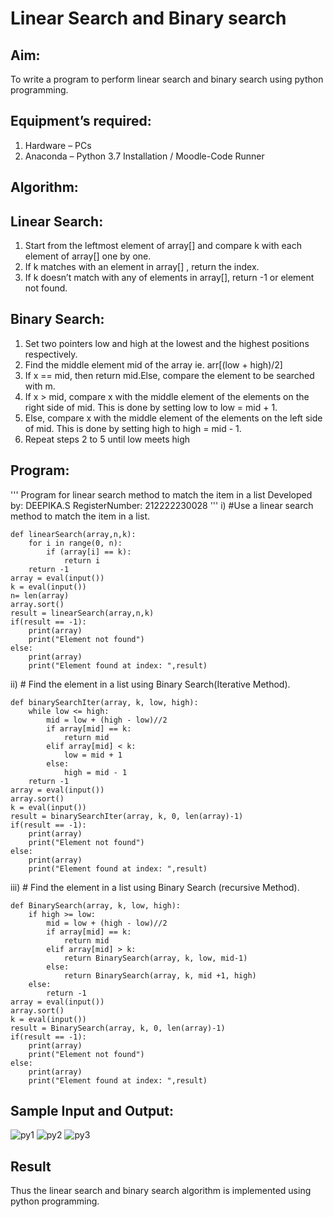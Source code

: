 # Linear Search and Binary search
## Aim:
To write a program to perform linear search and binary search using python programming.
## Equipment’s required:
1.	Hardware – PCs
2.	Anaconda – Python 3.7 Installation / Moodle-Code Runner
## Algorithm:
## Linear Search:
1.	Start from the leftmost element of array[] and compare k with each element of array[] one by one.
2.	If k matches with an element in array[] , return the index.
3.	If k doesn’t match with any of elements in array[], return -1 or element not found.
## Binary Search:
1.	Set two pointers low and high at the lowest and the highest positions respectively.
2.	Find the middle element mid of the array ie. arr[(low + high)/2]
3.	If x == mid, then return mid.Else, compare the element to be searched with m.
4.	If x > mid, compare x with the middle element of the elements on the right side of mid. This is done by setting low to low = mid + 1.
5.	Else, compare x with the middle element of the elements on the left side of mid. This is done by setting high to high = mid - 1.
6.	Repeat steps 2 to 5 until low meets high
## Program:
''' 
Program for linear search method to match the item in a list
Developed by: DEEPIKA.S
RegisterNumber: 212222230028
'''
i)	#Use a linear search method to match the item in a list.
```
def linearSearch(array,n,k):
    for i in range(0, n):
        if (array[i] == k):
            return i
    return -1
array = eval(input())
k = eval(input()) 
n= len(array)
array.sort()
result = linearSearch(array,n,k) 
if(result == -1):
    print(array)
    print("Element not found")
else:
    print(array)
    print("Element found at index: ",result)
```
ii)	# Find the element in a list using Binary Search(Iterative Method).
```
def binarySearchIter(array, k, low, high):
    while low <= high:
        mid = low + (high - low)//2
        if array[mid] == k:
            return mid
        elif array[mid] < k:
            low = mid + 1
        else:
            high = mid - 1
    return -1
array = eval(input())
array.sort()
k = eval(input()) 
result = binarySearchIter(array, k, 0, len(array)-1)
if(result == -1):
    print(array)
    print("Element not found")
else:
    print(array)
    print("Element found at index: ",result)
```
iii)	# Find the element in a list using Binary Search (recursive Method).
```
def BinarySearch(array, k, low, high):
    if high >= low:
        mid = low + (high - low)//2
        if array[mid] == k:
            return mid
        elif array[mid] > k:
            return BinarySearch(array, k, low, mid-1)
        else:
            return BinarySearch(array, k, mid +1, high)
    else:
        return -1
array = eval(input())
array.sort()
k = eval(input()) 
result = BinarySearch(array, k, 0, len(array)-1)
if(result == -1):
    print(array)
    print("Element not found")
else:
    print(array)
    print("Element found at index: ",result)
```
## Sample Input and Output:
![py1](https://github.com/deepikasrinivasans/Search-Algorithm/assets/119393935/492aeea5-3e2d-4076-810d-f49b235b4f7a)
![py2](https://github.com/deepikasrinivasans/Search-Algorithm/assets/119393935/380abda7-b037-434b-8f2e-5f83dc6998ce)
![py3](https://github.com/deepikasrinivasans/Search-Algorithm/assets/119393935/6e6976f5-33ef-4359-8dd3-a738d3c670eb)
## Result
Thus the linear search and binary search algorithm is implemented using python programming.
